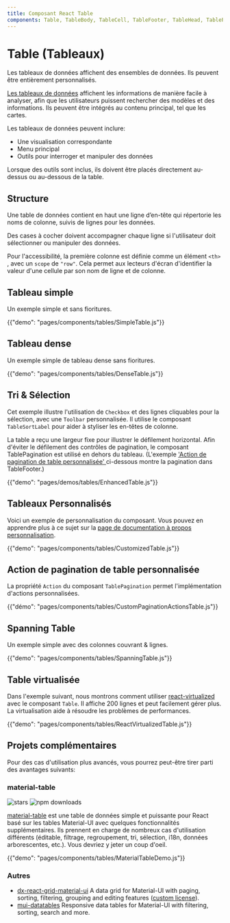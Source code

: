 ```yaml
---
title: Composant React Table
components: Table, TableBody, TableCell, TableFooter, TableHead, TablePagination, TableRow, TableSortLabel
---
```


# Table (Tableaux)

<p class="description">Les tableaux de données affichent des ensembles de données. Ils peuvent être entièrement personnalisés.</p>

[Les tableaux de données](https://material.io/design/components/data-tables.html) affichent les informations de manière facile à analyser, afin que les utilisateurs puissent rechercher des modèles et des informations. Ils peuvent être intégrés au contenu principal, tel que les cartes.

Les tableaux de données peuvent inclure:

- Une visualisation correspondante
- Menu principal
- Outils pour interroger et manipuler des données

Lorsque des outils sont inclus, ils doivent être placés directement au-dessus ou au-dessous de la table.

## Structure

Une table de données contient en haut une ligne d’en-tête qui répertorie les noms de colonne, suivis de lignes pour les données.

Des cases à cocher doivent accompagner chaque ligne si l'utilisateur doit sélectionner ou manipuler des données.

Pour l'accessibilité, la première colonne est définie comme un élément `<th>` , avec un `scope` de `"row"`. Cela permet aux lecteurs d'écran d'identifier la valeur d'une cellule par son nom de ligne et de colonne.

## Tableau simple

Un exemple simple et sans fioritures.

{{"demo": "pages/components/tables/SimpleTable.js"}}

## Tableau dense

Un exemple simple de tableau dense sans fioritures.

{{"demo": "pages/components/tables/DenseTable.js"}}

## Tri & Sélection

Cet exemple illustre l'utilisation de `Checkbox` et des lignes cliquables pour la sélection, avec une `Toolbar` personnalisée. Il utilise le composant `TableSortLabel` pour aider à styliser les en-têtes de colonne.

La table a reçu une largeur fixe pour illustrer le défilement horizontal. Afin d'éviter le défilement des contrôles de pagination, le composant TablePagination est utilisé en dehors du tableau. (L'exemple ['Action de pagination de table personnalisée' ](#custom-table-pagination-action) ci-dessous montre la pagination dans TableFooter.)

{{"demo": "pages/demos/tables/EnhancedTable.js"}}

## Tableaux Personnalisés

Voici un exemple de personnalisation du composant. Vous pouvez en apprendre plus à ce sujet sur la [page de documentation à propos personnalisation](/customization/components/).

{{"demo": "pages/components/tables/CustomizedTable.js"}}

## Action de pagination de table personnalisée

La propriété `Action` du composant `TablePagination` permet l'implémentation d'actions personnalisées.

{{"démo": "pages/components/tables/CustomPaginationActionsTable.js"}}

## Spanning Table

Un exemple simple avec des colonnes couvrant & lignes.

{{"demo": "pages/components/tables/SpanningTable.js"}}

## Table virtualisée

Dans l'exemple suivant, nous montrons comment utiliser [react-virtualized](https://github.com/bvaughn/react-virtualized) avec le composant `Table`. Il affiche 200 lignes et peut facilement gérer plus. La virtualisation aide à résoudre les problèmes de performances.

{{"demo": "pages/components/tables/ReactVirtualizedTable.js"}}

## Projets complémentaires

Pour des cas d'utilisation plus avancés, vous pourrez peut-être tirer parti des avantages suivants:

### material-table

![stars](https://img.shields.io/github/stars/mbrn/material-table.svg?style=social&label=Stars) ![npm downloads](https://img.shields.io/npm/dm/material-table.svg)

[material-table](https://github.com/mbrn/material-table) est une table de données simple et puissante pour React basé sur les tables Material-UI avec quelques fonctionnalités supplémentaires. Ils prennent en charge de nombreux cas d'utilisation différents (éditable, filtrage, regroupement, tri, sélection, i18n, données arborescentes, etc.). Vous devriez y jeter un coup d'oeil.

{{"demo": "pages/components/tables/MaterialTableDemo.js"}}

### Autres

- [dx-react-grid-material-ui](https://devexpress.github.io/devextreme-reactive/react/grid/) A data grid for Material-UI with paging, sorting, filtering, grouping and editing features ([custom license](https://js.devexpress.com/licensing/)).
- [mui-datatables](https://github.com/gregnb/mui-datatables) Responsive data tables for Material-UI with filtering, sorting, search and more.
